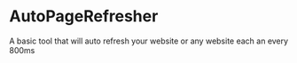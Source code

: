 # AutoPageRefresher
A basic tool that will auto refresh your website or any website each an every 800ms
